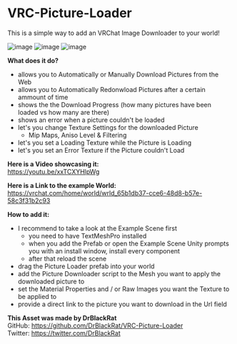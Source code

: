 # VRC-Picture-Loader
This is a simple way to add an VRChat Image Downloader to your world!

![image](https://user-images.githubusercontent.com/46327609/221857848-917b9b95-4071-4667-91db-208a59b4bdeb.png)
![image](https://github.com/DrBlackRat/VRC-Picture-Loader/assets/46327609/617d514d-f7a5-45cb-bc07-46f9c8f4d8f2)
![image](https://github.com/DrBlackRat/VRC-Picture-Loader/assets/46327609/5dc317bd-337a-4428-b148-cfb49dc472ce)

__What does it do?__
- allows you to Automatically or Manually Download Pictures from the Web
- allows you to Automatically Redonwload Pictures after a certain ammount of time
- shows the the Download Progress (how many pictures have been loaded vs how many are there)
- shows an error when a picture couldn't be loaded
- let's you change Texture Settings for the downloaded Picture
  - Mip Maps, Aniso Level & Filtering
- let's you set a Loading Texture while the Picture is Loading 
- let's you set an Error Texture if the Picture couldn't Load

__Here is a Video showcasing it:__  
https://youtu.be/xxTCXYHlpWg

__Here is a Link to the example World:__  
https://vrchat.com/home/world/wrld_65b1db37-cce6-48d8-b57e-58c3f31b2c93

__How to add it:__
- I recommend to take a look at the Example Scene first  
  - you need to have TextMeshPro installed
  - when you add the Prefab or open the Example Scene Unity prompts you with an install window, install every component
  - after that reload the scene 
- drag the Picture Loader prefab into your world
- add the Picture Downloader script to the Mesh you want to apply the downloaded picture to
- set the Material Properties and / or Raw Images you want the Texture to be applied to
- provide a direct link to the picture you want to download in the Url field
  
__This Asset was made by DrBlackRat__  
GitHub: https://github.com/DrBlackRat/VRC-Picture-Loader  
Twitter: https://twitter.com/DrBlackRat  
